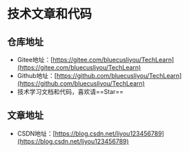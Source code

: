 # 技术文章和代码

## 仓库地址

- Gitee地址：[https://gitee.com/bluecusliyou/TechLearn](https://gitee.com/bluecusliyou/TechLearn)
- Github地址：[https://github.com/bluecusliyou/TechLearn](https://github.com/bluecusliyou/TechLearn)
- 技术学习文档和代码，喜欢请==Star==

## 文章地址

- CSDN地址：[https://blog.csdn.net/liyou123456789](https://blog.csdn.net/liyou123456789)
